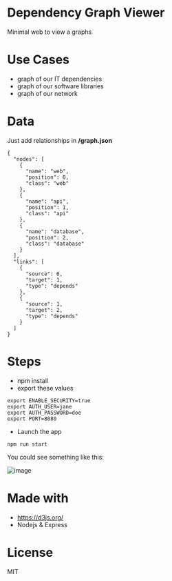 # Dependency Graph Viewer

Minimal web to view a graphs

# Use Cases

- graph of our IT dependencies
- graph of our software libraries
- graph of our network

# Data

Just add relationships in **/graph.json**

```
{
  "nodes": [
    {
      "name": "web",
      "position": 0,
      "class": "web"
    },
    {
      "name": "api",
      "position": 1,
      "class": "api"
    },
    {
      "name": "database",
      "position": 2,
      "class": "database"
    }
  ],
  "links": [
    {
      "source": 0,
      "target": 1,
      "type": "depends"
    },
    {
      "source": 1,
      "target": 2,
      "type": "depends"
    }
  ]
}
```

# Steps

- npm install
- export these values

```
export ENABLE_SECURITY=true
export AUTH_USER=jane
export AUTH_PASSWORD=doe
export PORT=8080
```
- Launch the app

```
npm run start
```

You could see something like this:

![image](https://i.ibb.co/rm87f9h/dependencies-sample.png)


# Made with

- https://d3js.org/
- Nodejs & Express

# License

MIT
